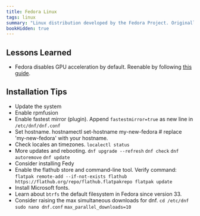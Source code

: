 ```yaml
---
title: Fedora Linux
tags: linux
summary: "Linux distribution developed by the Fedora Project. Originally developed as a continuation of the Red Hat Linux project."
bookHidden: true
---
```


## Lessons Learned
- Fedora disables GPU acceleration by default. Reenable by following [this guide](https://ask.fedoraproject.org/t/proprietary-video-codecs-are-no-longer-hardware-accelerated-by-default-on-amd-gpus-on-fedora-37/28965#solution-4).

## Installation Tips
- Update the system
- Enable rpmfusion
- Enable fastest mirror (plugin). Append `fastestmirror=true` as new line in `/etc/dnf/dnf.conf`
- Set hostname. hostnamectl set-hostname my-new-fedora # replace 'my-new-fedora' with your hostname.
- Check locales an timezones. `localectl status`
- More updates and rebooting. `dnf upgrade --refresh` `dnf check` `dnf autoremove` `dnf update`
- Consider installing Fedy
- Enable the flathub store and command-line tool. Verify command: `flatpak remote-add --if-not-exists flathub https://flathub.org/repo/flathub.flatpakrepo flatpak update`
- Install Microsoft fonts.
- Learn about `btrfs` the default filesystem in Fedora since version 33.
- Consider raising the max simultaneous downloads for dnf. `cd /etc/dnf` `sudo nano dnf.conf` `max_parallel_downloads=10`

